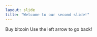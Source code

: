 ```yaml
---
layout: slide
title: "Welcome to our second slide!"
---
```

Buy bitcoin
Use the left arrow to go back!
